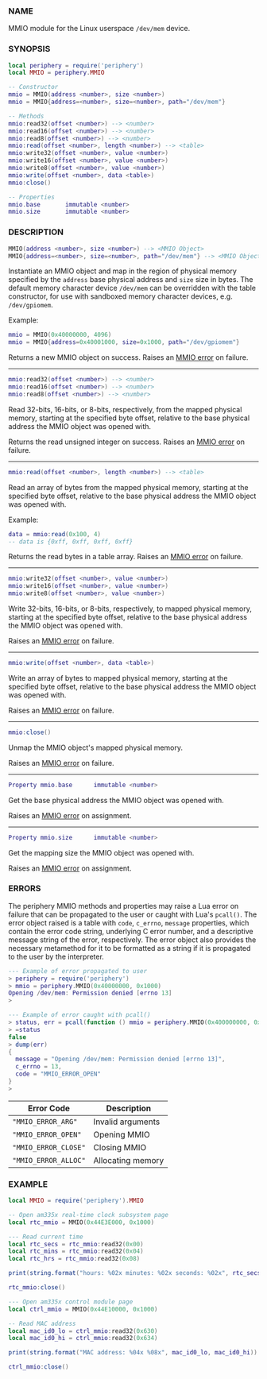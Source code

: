### NAME

MMIO module for the Linux userspace `/dev/mem` device.

### SYNOPSIS

``` lua
local periphery = require('periphery')
local MMIO = periphery.MMIO

-- Constructor
mmio = MMIO(address <number>, size <number>)
mmio = MMIO{address=<number>, size=<number>, path="/dev/mem"}

-- Methods
mmio:read32(offset <number>) --> <number>
mmio:read16(offset <number>) --> <number>
mmio:read8(offset <number>) --> <number>
mmio:read(offset <number>, length <number>) --> <table>
mmio:write32(offset <number>, value <number>)
mmio:write16(offset <number>, value <number>)
mmio:write8(offset <number>, value <number>)
mmio:write(offset <number>, data <table>)
mmio:close()

-- Properties
mmio.base       immutable <number>
mmio.size       immutable <number>
```

### DESCRIPTION

``` lua
MMIO(address <number>, size <number>) --> <MMIO Object>
MMIO{address=<number>, size=<number>, path="/dev/mem"} --> <MMIO Object>
```
Instantiate an MMIO object and map in the region of physical memory specified by the `address` base physical address and `size` size in bytes. The default memory character device `/dev/mem` can be overridden with the table constructor, for use with sandboxed memory character devices, e.g. `/dev/gpiomem`.

Example:
``` lua
mmio = MMIO(0x40000000, 4096)
mmio = MMIO{address=0x40001000, size=0x1000, path="/dev/gpiomem"}
```

Returns a new MMIO object on success. Raises an [MMIO error](#errors) on failure.

--------------------------------------------------------------------------------

``` lua
mmio:read32(offset <number>) --> <number>
mmio:read16(offset <number>) --> <number>
mmio:read8(offset <number>) --> <number>
```
Read 32-bits, 16-bits, or 8-bits, respectively, from the mapped physical memory, starting at the specified byte offset, relative to the base physical address the MMIO object was opened with.

Returns the read unsigned integer on success. Raises an [MMIO error](#errors) on failure.

--------------------------------------------------------------------------------

``` lua
mmio:read(offset <number>, length <number>) --> <table>
```
Read an array of bytes from the mapped physical memory, starting at the specified byte offset, relative to the base physical address the MMIO object was opened with.

Example:
``` lua
data = mmio:read(0x100, 4)
-- data is {0xff, 0xff, 0xff, 0xff}
```

Returns the read bytes in a table array. Raises an [MMIO error](#errors) on failure.

--------------------------------------------------------------------------------

``` lua
mmio:write32(offset <number>, value <number>)
mmio:write16(offset <number>, value <number>)
mmio:write8(offset <number>, value <number>)
```
Write 32-bits, 16-bits, or 8-bits, respectively, to mapped physical memory, starting at the specified byte offset, relative to the base physical address the MMIO object was opened with.

Raises an [MMIO error](#errors) on failure.

--------------------------------------------------------------------------------

``` lua
mmio:write(offset <number>, data <table>)
```
Write an array of bytes to mapped physical memory, starting at the specified byte offset, relative to the base physical address the MMIO object was opened with.

Raises an [MMIO error](#errors) on failure.

--------------------------------------------------------------------------------

``` lua
mmio:close()
```
Unmap the MMIO object's mapped physical memory.

Raises an [MMIO error](#errors) on failure.

--------------------------------------------------------------------------------

``` lua
Property mmio.base      immutable <number>
```
Get the base physical address the MMIO object was opened with.

Raises an [MMIO error](#errors) on assignment.

--------------------------------------------------------------------------------

``` lua
Property mmio.size      immutable <number>
```
Get the mapping size the MMIO object was opened with.

Raises an [MMIO error](#errors) on assignment.

### ERRORS

The periphery MMIO methods and properties may raise a Lua error on failure that can be propagated to the user or caught with Lua's `pcall()`. The error object raised is a table with `code`, `c_errno`, `message` properties, which contain the error code string, underlying C error number, and a descriptive message string of the error, respectively. The error object also provides the necessary metamethod for it to be formatted as a string if it is propagated to the user by the interpreter.

``` lua
--- Example of error propagated to user
> periphery = require('periphery')
> mmio = periphery.MMIO(0x40000000, 0x1000)
Opening /dev/mem: Permission denied [errno 13]
> 

--- Example of error caught with pcall()
> status, err = pcall(function () mmio = periphery.MMIO(0x400000000, 0x1000) end)
> =status
false
> dump(err)
{
  message = "Opening /dev/mem: Permission denied [errno 13]",
  c_errno = 13,
  code = "MMIO_ERROR_OPEN"
}
> 
```

| Error Code            | Description           |
|-----------------------|-----------------------|
| `"MMIO_ERROR_ARG"`    | Invalid arguments     |
| `"MMIO_ERROR_OPEN"`   | Opening MMIO          |
| `"MMIO_ERROR_CLOSE"`  | Closing MMIO          |
| `"MMIO_ERROR_ALLOC"`  | Allocating memory     |

### EXAMPLE

``` lua
local MMIO = require('periphery').MMIO

-- Open am335x real-time clock subsystem page
local rtc_mmio = MMIO(0x44E3E000, 0x1000)

--- Read current time
local rtc_secs = rtc_mmio:read32(0x00)
local rtc_mins = rtc_mmio:read32(0x04)
local rtc_hrs = rtc_mmio:read32(0x08)

print(string.format("hours: %02x minutes: %02x seconds: %02x", rtc_secs, rtc_mins, rtc_hrs))

rtc_mmio:close()

--- Open am335x control module page
local ctrl_mmio = MMIO(0x44E10000, 0x1000)

-- Read MAC address
local mac_id0_lo = ctrl_mmio:read32(0x630)
local mac_id0_hi = ctrl_mmio:read32(0x634)

print(string.format("MAC address: %04x %08x", mac_id0_lo, mac_id0_hi))

ctrl_mmio:close()
```

